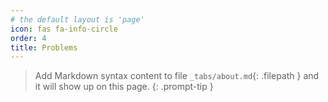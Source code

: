 ```yaml
---
# the default layout is 'page'
icon: fas fa-info-circle
order: 4
title: Problems
---
```


> Add Markdown syntax content to file `_tabs/about.md`{: .filepath } and it will show up on this page.
{: .prompt-tip }
